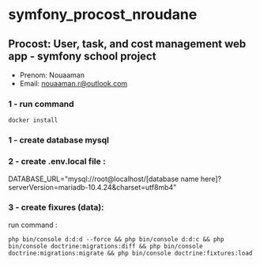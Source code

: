 # symfony_procost_nroudane
## Procost: User, task, and cost management web app - symfony school project
- Prenom: Nouaaman
- Email: nouaaman.r@outlook.com

### 1 - run command
```
docker install
```

### 1 - create database mysql

### 2 - create .env.local file :
DATABASE_URL="mysql://root@localhost/[database name here]?serverVersion=mariadb-10.4.24&charset=utf8mb4"


### 3 - create fixures (data):
run command :
```
php bin/console d:d:d --force && php bin/console d:d:c && php bin/console doctrine:migrations:diff && php bin/console doctrine:migrations:migrate && php bin/console doctrine:fixtures:load
```

